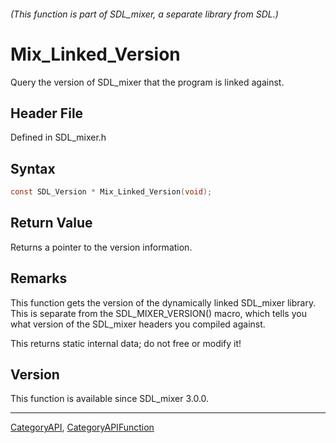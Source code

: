 ###### (This function is part of SDL_mixer, a separate library from SDL.)
# Mix_Linked_Version

Query the version of SDL_mixer that the program is linked against.

## Header File

Defined in SDL_mixer.h

## Syntax

```c
const SDL_Version * Mix_Linked_Version(void);

```

## Return Value

Returns a pointer to the version information.

## Remarks

This function gets the version of the dynamically linked SDL_mixer library.
This is separate from the SDL_MIXER_VERSION() macro, which tells you what
version of the SDL_mixer headers you compiled against.

This returns static internal data; do not free or modify it!

## Version

This function is available since SDL_mixer 3.0.0.

----
[CategoryAPI](CategoryAPI), [CategoryAPIFunction](CategoryAPIFunction)

